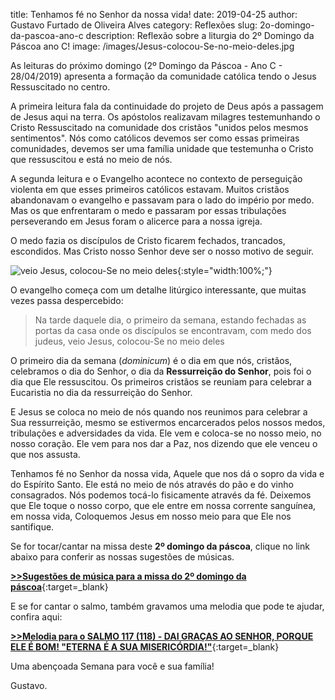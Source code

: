 ﻿title: Tenhamos fé no Senhor da nossa vida!
date: 2019-04-25
author: Gustavo Furtado de Oliveira Alves
category: Reflexões
slug: 2o-domingo-da-pascoa-ano-c
description: Reflexão sobre a liturgia do 2º Domingo da Páscoa ano C!
image: /images/Jesus-colocou-Se-no-meio-deles.jpg

As leituras do próximo domingo (2º Domingo da Páscoa - Ano C - 28/04/2019)
apresenta a formação da comunidade católica tendo o Jesus Ressuscitado no centro.

A primeira leitura fala da continuidade do projeto de Deus após a passagem de Jesus aqui na terra.
Os apóstolos realizavam milagres testemunhando o Cristo Ressuscitado na comunidade
dos cristãos "unidos pelos mesmos sentimentos".
Nós como católicos devemos ser como essas primeiras comunidades, devemos ser uma família unidade que testemunha o Cristo que ressuscitou e está no meio de nós.

A segunda leitura e o Evangelho acontece no contexto de perseguição violenta em que esses primeiros católicos estavam. Muitos cristãos abandonavam o evangelho e passavam para o lado do império por medo. Mas os que enfrentaram o medo e passaram por essas tribulações perseverando em Jesus foram o alicerce para a nossa igreja.

O medo fazia os discípulos de Cristo ficarem fechados, trancados, escondidos.
Mas Cristo nosso Senhor deve ser o nosso motivo de seguir.

![veio Jesus, colocou-Se no meio deles](/images/Jesus-colocou-Se-no-meio-deles.jpg){:style="width:100%;"}

O evangelho começa com um detalhe litúrgico interessante, que muitas vezes passa despercebido:

> Na tarde daquele dia, o primeiro da semana,
estando fechadas as portas da casa
onde os discípulos se encontravam,
com medo dos judeus,
veio Jesus, colocou-Se no meio deles

O primeiro dia da semana (_dominicum_) é o dia em que nós, cristãos, celebramos o dia do Senhor, o dia da **Ressurreição do Senhor**, pois foi o dia que Ele ressuscitou.
Os primeiros cristãos se reuniam para celebrar a Eucaristia no dia da ressurreição do Senhor.

E Jesus se coloca no meio de nós quando nos reunimos para celebrar a Sua ressurreição,
mesmo se estivermos encarcerados pelos nossos medos, tribulações e adversidades da vida. 
Ele vem e coloca-se no nosso meio, no nosso coração.
Ele vem para nos dar a Paz, nos dizendo que ele venceu o que nos assusta.

Tenhamos fé no Senhor da nossa vida, Aquele que nos dá o sopro da vida e do Espírito Santo.
Ele está no meio de nós através do pão e do vinho consagrados. Nós podemos tocá-lo fisicamente através da fé. Deixemos que Ele toque o nosso corpo, que ele entre em nossa corrente sanguínea, em nossa vida, Coloquemos Jesus em nosso meio para que Ele nos santifique.

Se for tocar/cantar na missa deste **2º domingo da páscoa**, clique no link abaixo para conferir as nossas sugestões de músicas.

[**>>Sugestões de música para a missa do 2º domingo da páscoa**](https://musicasparamissa.com.br/sugestoes-para/2o-domingo-da-pascoa-ano-c/){:target=\_blank}

E se for cantar o salmo, também gravamos uma melodia que pode te ajudar, confira aqui:

[**>>Melodia para o SALMO 117 (118) - DAI GRAÇAS AO SENHOR, PORQUE ELE É BOM! "ETERNA É A SUA MISERICÓRDIA!"**](https://musicasparamissa.com.br/musica/salmo-117-118-dai-gracas/){:target=\_blank}

Uma abençoada Semana para você e sua família!

Gustavo.
